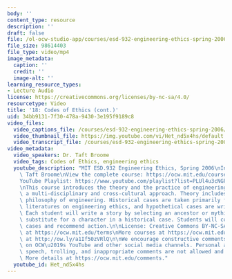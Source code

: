 ```yaml
---
body: ''
content_type: resource
description: ''
draft: false
file: /ol-ocw-studio-app/courses/esd-932-engineering-ethics-spring-2006/mitesd_932s06_lec18_360p_16_9.mp4
file_size: 98614403
file_type: video/mp4
image_metadata:
  caption: ''
  credit: ''
  image-alt: ''
learning_resource_types:
- Lecture Audio
license: https://creativecommons.org/licenses/by-nc-sa/4.0/
resourcetype: Video
title: '18: Codes of Ethics (cont.)'
uid: 34bb9131-7f30-478a-9430-3e195f9189c8
video_files:
  video_captions_file: /courses/esd-932-engineering-ethics-spring-2006/1p47p5jVYW38UZQKKvHV68mGsSddJ6PLL_transcript.webvtt
  video_thumbnail_file: https://img.youtube.com/vi/Het_nd5x4hs/default.jpg
  video_transcript_file: /courses/esd-932-engineering-ethics-spring-2006/1p47p5jVYW38UZQKKvHV68mGsSddJ6PLL_transcript.pdf
video_metadata:
  video_speakers: Dr. Taft Broome
  video_tags: Codes of Ethics, engineering ethics
  youtube_description: "MIT ESD.932 Engineering Ethics, Spring 2006\nInstructor: Dr.\
    \ Taft Broome\nView the complete course: https://ocw.mit.edu/courses/esd-932-engineering-ethics-spring-2006/\n\
    YouTube Playlist: https://www.youtube.com/playlist?list=PLUl4u3cNGP61YF5HCMnGUwJ8D-PNNs3OR\n\
    \nThis course introduces the theory and the practice of engineering ethics using\
    \ a multi-disciplinary and cross-cultural approach. Theory includes ethics and\
    \ philosophy of engineering. Historical cases are taken primarily from the scholarly\
    \ literatures on engineering ethics, and hypothetical cases are written by students.\
    \ Each student will write a story by selecting an ancestor or mythic hero as a\
    \ substitute for a character in a historical case. Students will compare these\
    \ cases and recommend action.\n\nLicense: Creative Commons BY-NC-SA\nMore information\
    \ at https://ocw.mit.edu/terms\nMore courses at https://ocw.mit.edu\nSupport OCW\
    \ at http://ow.ly/a1If50zVRlQ\n\nWe encourage constructive comments and discussion\
    \ on OCW\u2019s YouTube and other social media channels. Personal attacks, hate\
    \ speech, trolling, and inappropriate comments are not allowed and may be removed.\
    \ More details at https://ocw.mit.edu/comments."
  youtube_id: Het_nd5x4hs
---
```

